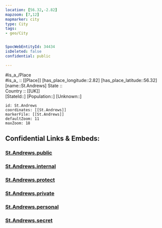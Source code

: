 ```yaml
---
location: [56.32,-2.82] 
mapzoom: [7,12] 
mapmarker: city 
type: City
tags:
- geo/City


SpocWebEntityId: 34434
isDeleted: false
confidential: public

---
```

#is_a_/Place  
#is_a_ :: [[Place]] 
[has_place_longitude::2.82] 
[has_place_latitude::56.32] 
[name::St.Andrews] 
State ::  
Country :: [[UK]]  
[StateId::] 
[Population::] 
[Unknown::] 


```leaflet
id: St.Andrews
coordinates: [[St.Andrews]] 
markerFile: [[St.Andrews]] 
defaultZoom: 11 
maxZoom: 18
```


## Confidential Links & Embeds: 

### [St.Andrews.public](/_public/\Earth\Continent\Europe\Europe~North\UK\Scotland\counties~Scotland\Fife\cities~FifeSt.Andrews.public.md) 

### [St.Andrews.internal](/_internal/\Earth\Continent\Europe\Europe~North\UK\Scotland\counties~Scotland\Fife\cities~FifeSt.Andrews.internal.md) 

### [St.Andrews.protect](/_protect/\Earth\Continent\Europe\Europe~North\UK\Scotland\counties~Scotland\Fife\cities~FifeSt.Andrews.protect.md) 

### [St.Andrews.private](/_private/\Earth\Continent\Europe\Europe~North\UK\Scotland\counties~Scotland\Fife\cities~FifeSt.Andrews.private.md) 

### [St.Andrews.personal](/_personal/\Earth\Continent\Europe\Europe~North\UK\Scotland\counties~Scotland\Fife\cities~FifeSt.Andrews.personal.md) 

### [St.Andrews.secret](/_secret/\Earth\Continent\Europe\Europe~North\UK\Scotland\counties~Scotland\Fife\cities~FifeSt.Andrews.secret.md)

